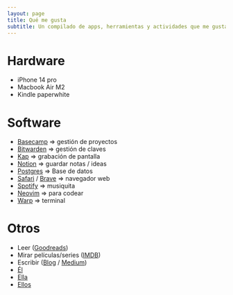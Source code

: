 ```yaml
---
layout: page
title: Qué me gusta
subtitle: Un compilado de apps, herramientas y actividades que me gusta hacer
---
```


# Hardware
- iPhone 14 pro
- Macbook Air M2
- Kindle paperwhite

# Software
- [Basecamp](https://basecamp.com) => gestión de proyectos
- [Bitwarden](https://bitwarden.com/) => gestión de claves
- [Kap](https://getkap.co) => grabación de pantalla
- [Notion](https://notion.so/) => guardar notas / ideas
- [Postgres](https://www.postgresql.org) => Base de datos
- [Safari](https://www.apple.com/safari/) / [Brave](https://brave.com/es/) => navegador web
- [Spotify](https://spotify.com) => musiquita
- [Neovim](https://neovim.io) => para codear
- [Warp](https://warp.dev/) => terminal

# Otros
- Leer ([Goodreads](https://www.goodreads.com/user/show/10355548-nico))
- Mirar películas/series ([IMDB](https://www.imdb.com/user/ur46820557/ratings?ref_=nv_usr_rt_4))
- Escribir ([Blog](https://nicogaldamez.com.ar) / [Medium](https://medium.com/@nicogaldamez))
- [Él](https://es.wikipedia.org/wiki/Lionel_Messi)
- [Ella](https://es.wikipedia.org/wiki/Kim_Wexler)
- [Ellos](https://es.wikipedia.org/wiki/Les_Luthiers)
